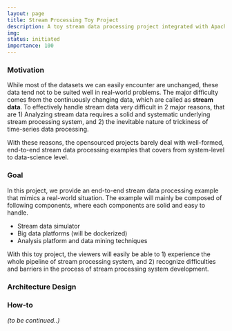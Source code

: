 ```yaml
---
layout: page
title: Stream Processing Toy Project
description: A toy stream data processing project integrated with Apache Kafka, Apache Spark and other Big-data analysis platforms
img: 
status: initiated
importance: 100
---
```


<h3>Motivation</h3>

While most of the datasets we can easily encounter are unchanged, these data tend not to be suited well in real-world problems. The major difficulty comes from the continuously changing data, which are called as <strong>stream data</strong>. To effectively handle stream data very difficult in 2 major reasons, that are 1) Analyzing stream data requires a solid and systematic underlying stream processing system, and 2) the inevitable nature of trickiness of time-series data processing.

With these reasons, the opensourced projects barely deal with well-formed, end-to-end stream data processing examples that covers from system-level to data-science level.


<h3>Goal</h3>

In this project, we provide an end-to-end stream data processing example that mimics a real-world situation. The example will mainly be composed of following components, where each components are solid and easy to handle.
- Stream data simulator
- Big data platforms (will be dockerized)
- Analysis platform and data mining techniques

With this toy project, the viewers will easily be able to 1) experience the whole pipeline of stream processing system, and 2) recognize difficulties and barriers in the process of stream processing system development.

<h3>Architecture Design</h3>

<h3>How-to</h3>

<i>(to be continued..)</i>